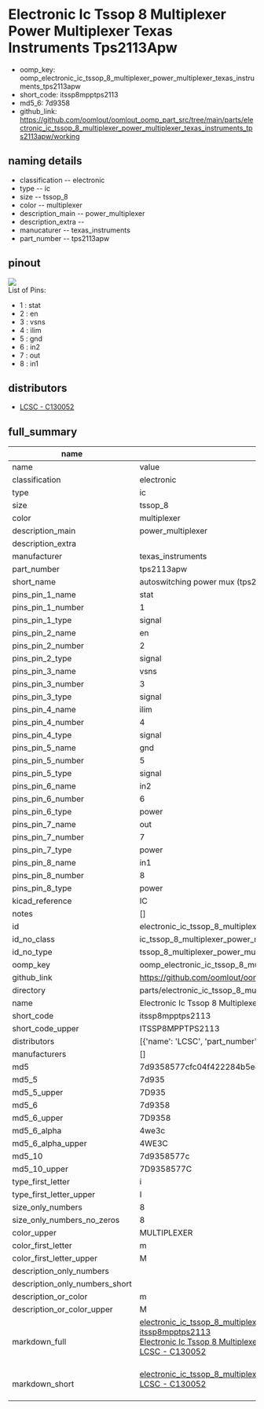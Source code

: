 # Electronic Ic Tssop 8 Multiplexer Power Multiplexer Texas Instruments Tps2113Apw

  
* oomp_key: oomp_electronic_ic_tssop_8_multiplexer_power_multiplexer_texas_instruments_tps2113apw 
* short_code: itssp8mpptps2113
* md5_6: 7d9358  
* github_link: https://github.com/oomlout/oomlout_oomp_part_src/tree/main/parts/electronic_ic_tssop_8_multiplexer_power_multiplexer_texas_instruments_tps2113apw/working  
## naming details
* classification -- electronic
* type -- ic
* size -- tssop_8
* color -- multiplexer
* description_main -- power_multiplexer
* description_extra -- 
* manucaturer -- texas_instruments
* part_number -- tps2113apw
## pinout
![](working_pinout_600.png)  
List of Pins:

* 1 : stat
* 2 : en
* 3 : vsns
* 4 : ilim
* 5 : gnd
* 6 : in2
* 7 : out
* 8 : in1
## distributors
* [LCSC - C130052](https://lcsc.com/product-detail/C130052.html)   




## full_summary
| name | value | 
| --- | --- | 
| name | value | 
| classification | electronic | 
| type | ic | 
| size | tssop_8 | 
| color | multiplexer | 
| description_main | power_multiplexer | 
| description_extra |  | 
| manufacturer | texas_instruments | 
| part_number | tps2113apw | 
| short_name | autoswitching power mux (tps2113apw) | 
| pins_pin_1_name | stat | 
| pins_pin_1_number | 1 | 
| pins_pin_1_type | signal | 
| pins_pin_2_name | en | 
| pins_pin_2_number | 2 | 
| pins_pin_2_type | signal | 
| pins_pin_3_name | vsns | 
| pins_pin_3_number | 3 | 
| pins_pin_3_type | signal | 
| pins_pin_4_name | ilim | 
| pins_pin_4_number | 4 | 
| pins_pin_4_type | signal | 
| pins_pin_5_name | gnd | 
| pins_pin_5_number | 5 | 
| pins_pin_5_type | signal | 
| pins_pin_6_name | in2 | 
| pins_pin_6_number | 6 | 
| pins_pin_6_type | power | 
| pins_pin_7_name | out | 
| pins_pin_7_number | 7 | 
| pins_pin_7_type | power | 
| pins_pin_8_name | in1 | 
| pins_pin_8_number | 8 | 
| pins_pin_8_type | power | 
| kicad_reference | IC | 
| notes | [] | 
| id | electronic_ic_tssop_8_multiplexer_power_multiplexer_texas_instruments_tps2113apw | 
| id_no_class | ic_tssop_8_multiplexer_power_multiplexer_texas_instruments_tps2113apw | 
| id_no_type | tssop_8_multiplexer_power_multiplexer_texas_instruments_tps2113apw | 
| oomp_key | oomp_electronic_ic_tssop_8_multiplexer_power_multiplexer_texas_instruments_tps2113apw | 
| github_link | https://github.com/oomlout/oomlout_oomp_part_src/tree/main/parts/electronic_ic_tssop_8_multiplexer_power_multiplexer_texas_instruments_tps2113apw/working | 
| directory | parts/electronic_ic_tssop_8_multiplexer_power_multiplexer_texas_instruments_tps2113apw | 
| name | Electronic Ic Tssop 8 Multiplexer Power Multiplexer Texas Instruments Tps2113Apw | 
| short_code | itssp8mpptps2113 | 
| short_code_upper | ITSSP8MPPTPS2113 | 
| distributors | [{'name': 'LCSC', 'part_number': 'C130052', 'link': 'https://lcsc.com/product-detail/C130052.html', 'id': 'distributor_lcsc'}] | 
| manufacturers | [] | 
| md5 | 7d9358577cfc04f422284b5e497e24d5 | 
| md5_5 | 7d935 | 
| md5_5_upper | 7D935 | 
| md5_6 | 7d9358 | 
| md5_6_upper | 7D9358 | 
| md5_6_alpha | 4we3c | 
| md5_6_alpha_upper | 4WE3C | 
| md5_10 | 7d9358577c | 
| md5_10_upper | 7D9358577C | 
| type_first_letter | i | 
| type_first_letter_upper | I | 
| size_only_numbers | 8 | 
| size_only_numbers_no_zeros | 8 | 
| color_upper | MULTIPLEXER | 
| color_first_letter | m | 
| color_first_letter_upper | M | 
| description_only_numbers |  | 
| description_only_numbers_short |   | 
| description_or_color | m  | 
| description_or_color_upper | M  | 
| markdown_full | [electronic_ic_tssop_8_multiplexer_power_multiplexer_texas_instruments_tps2113apw](https://github.com/oomlout/oomlout_oomp_part_src/tree/main/parts/electronic_ic_tssop_8_multiplexer_power_multiplexer_texas_instruments_tps2113apw/working)<br>[itssp8mpptps2113](https://github.com/oomlout/oomlout_oomp_part_src/tree/main/parts/electronic_ic_tssop_8_multiplexer_power_multiplexer_texas_instruments_tps2113apw/working)<br>[Electronic Ic Tssop 8 Multiplexer Power Multiplexer Texas Instruments Tps2113Apw](https://github.com/oomlout/oomlout_oomp_part_src/tree/main/parts/electronic_ic_tssop_8_multiplexer_power_multiplexer_texas_instruments_tps2113apw/working)<br>[LCSC - C130052<br>](https://lcsc.com/product-detail/C130052.html)<br> | 
| markdown_short | [electronic_ic_tssop_8_multiplexer_power_multiplexer_texas_instruments_tps2113apw](https://github.com/oomlout/oomlout_oomp_part_src/tree/main/parts/electronic_ic_tssop_8_multiplexer_power_multiplexer_texas_instruments_tps2113apw/working)<br>[LCSC - C130052<br>](https://lcsc.com/product-detail/C130052.html)<br> | 
